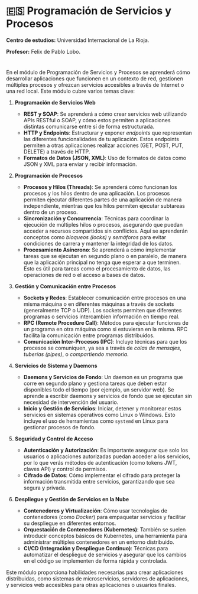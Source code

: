 # 🇪🇸 Programación de Servicios y Procesos
**Centro de estudios:** Universidad Internacional de La Rioja.

**Profesor:** Felix de Pablo Lobo.

#
En el módulo de Programación de Servicios y Procesos se aprenderá cómo desarrollar aplicaciones que funcionen en un contexto de red, gestionen múltiples procesos y ofrezcan servicios accesibles a través de Internet o una red local. Este módulo cubre varios temas clave:

1. **Programación de Servicios Web**
   - **REST y SOAP**: Se aprenderá a cómo crear servicios web utilizando APIs RESTful o SOAP, y cómo estos permiten a aplicaciones distintas comunicarse entre sí de forma estructurada.
   - **HTTP y Endpoints**: Estructurar y exponer *endpoints* que representan las diferentes funcionalidades de tu aplicación. Estos endpoints permiten a otras aplicaciones realizar acciones (GET, POST, PUT, DELETE) a través de HTTP.
   - **Formatos de Datos (JSON, XML)**: Uso de formatos de datos como JSON y XML para enviar y recibir información.

2. **Programación de Procesos**
   - **Procesos y Hilos (Threads)**: Se aprenderá cómo funcionan los procesos y los hilos dentro de una aplicación. Los procesos permiten ejecutar diferentes partes de una aplicación de manera independiente, mientras que los hilos permiten ejecutar subtareas dentro de un proceso.
   - **Sincronización y Concurrencia**: Técnicas para coordinar la ejecución de múltiples hilos o procesos, asegurando que puedan acceder a recursos compartidos sin conflictos. Aquí se aprenderán conceptos como *bloqueos (locks)* y *semáforos* para evitar condiciones de carrera y mantener la integridad de los datos.
   - **Procesamiento Asíncrono**: Se aprenderá a cómo implementar tareas que se ejecutan en segundo plano o en paralelo, de manera que la aplicación principal no tenga que esperar a que terminen. Esto es útil para tareas como el procesamiento de datos, las operaciones de red o el acceso a bases de datos.

3. **Gestión y Comunicación entre Procesos**
   - **Sockets y Redes**: Establecer comunicación entre procesos en una misma máquina o en diferentes máquinas a través de sockets (generalmente TCP o UDP). Los sockets permiten que diferentes programas o servicios intercambien información en tiempo real.
   - **RPC (Remote Procedure Call)**: Métodos para ejecutar funciones de un programa en otra máquina como si estuvieran en la misma. RPC facilita la comunicación entre programas distribuidos.
   - **Comunicación Inter-Procesos (IPC)**: Incluye técnicas para que los procesos se comuniquen, ya sea a través de *colas de mensajes*, *tuberías (pipes)*, o *compartiendo memoria*.

4. **Servicios de Sistema y Daemons**
   - **Daemons y Servicios de Fondo**: Un daemon es un programa que corre en segundo plano y gestiona tareas que deben estar disponibles todo el tiempo (por ejemplo, un servidor web). Se aprende a escribir daemons y servicios de fondo que se ejecutan sin necesidad de intervención del usuario.
   - **Inicio y Gestión de Servicios**: Iniciar, detener y monitorear estos servicios en sistemas operativos como Linux o Windows. Esto incluye el uso de herramientas como `systemd` en Linux para gestionar procesos de fondo.

5. **Seguridad y Control de Acceso**
   - **Autenticación y Autorización**: Es importante asegurar que solo los usuarios o aplicaciones autorizadas puedan acceder a los servicios, por lo que verás métodos de autenticación (como tokens JWT, claves API) y control de permisos.
   - **Cifrado de Datos**: Cómo implementar el cifrado para proteger la información transmitida entre servicios, garantizando que sea segura y privada.

6. **Despliegue y Gestión de Servicios en la Nube**
   - **Contenedores y Virtualización**: Cómo usar tecnologías de contenedores (como *Docker*) para empaquetar servicios y facilitar su despliegue en diferentes entornos.
   - **Orquestación de Contenedores (Kubernetes)**: También se suelen introducir conceptos básicos de Kubernetes, una herramienta para administrar múltiples contenedores en un entorno distribuido.
   - **CI/CD (Integración y Despliegue Continuo)**: Técnicas para automatizar el despliegue de servicios y asegurar que los cambios en el código se implementen de forma rápida y controlada.

Este módulo proporciona habilidades necesarias para crear aplicaciones distribuidas, como sistemas de microservicios, servidores de aplicaciones, y servicios web accesibles para otras aplicaciones o usuarios finales.
